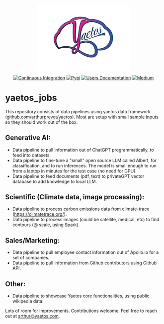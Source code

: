 <p align="center">
	<img src="./docs/images/logo_full_2_transp.png" alt="Yaetos Project" width="300" height="auto"/>
</p>

<div align="center">

[![Continuous Integration](https://github.com/arthurprevot/yaetos_jobs/actions/workflows/pythonapp.yml/badge.svg)](https://github.com/arthurprevot/yaetos_jobs/actions/workflows/pythonapp.yml)
[![Pypi](https://img.shields.io/pypi/v/yaetos.svg)](https://pypi.python.org/pypi/yaetos)
[![Users Documentation](https://img.shields.io/badge/-Users_Docs-blue?style=plastic&logo=readthedocs)](https://yaetos.readthedocs.io/en/latest/)
[![Medium](https://img.shields.io/badge/_-Medium-orange?style=plastic&logo=medium)](https://medium.com/@arthurprevot/yaetos-data-framework-description-ddc71caf6ce)

</div>

# yaetos_jobs
This repository consists of data pipelines using yaetos data framework ([github.com/arthurprevot/yaetos](https://github.com/arthurprevot/yaetos)). Most are setup with small sample inputs so they should work out of the box.

## Generative AI:
 * Data pipeline to pull information out of ChatGPT programmatically, to feed into datasets.
 * Data pipeline to fine-tune a "small" open source LLM called Albert, for classification, and to run inferences. The model is small enough to run from a laptop in minutes for the test case (no need for GPU).
 * Data pipeline to feed documents (pdf, text) to privateGPT vector database to add knowledge to local LLM.

## Scientific (Climate data, image processing):
 * Data pipeline to process carbon emissions data from climate-trace (https://climatetrace.org/).
 * Data pipeline to process images (could be satellite, medical, etc) to find contours (@ scale, using Spark).

## Sales/Marketing:
 * Data pipeline to pull employee contact information out of Apollo.io for a set of companies.
 * Data pipeline to pull information from Github contributors using Github API. 

## Other:
 * Data pipeline to showcase Yaetos core functionalities, using public wikipedia data.

Lots of room for improvements. Contributions welcome. Feel free to reach out at arthur@yaetos.com. 
